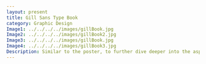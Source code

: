 ```yaml
---
layout: present
title: Gill Sans Type Book
category: Graphic Design
Image1: ../../../../images/gillBook.jpg
Image2: ../../../../images/gillBook2.jpg
Image3: ../../../../images/gillBook.jpg
Image4: ../../../../images/gillBook3.jpg
Description: Similar to the poster, to further dive deeper into the aspects and history of a typeface. Once again Gill Sans was the chosen typeface. It was successful in increasing knowledge with a minimalist style. The design followed a architectural blueprint book. The blueprints helped show the aspects of the Gill Sans Typeface.
---
```

